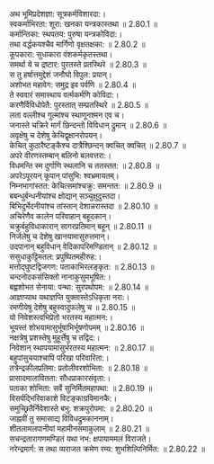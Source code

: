 

  
अथ भूमिप्रदेशज्ञा: सूत्रकर्मविशारदा:।  
स्वकर्माभिरता: शूरा: खनका यन्त्रकास्तथा ॥ 2.80.1 ॥   
कर्मान्तिका: स्थपतय: पुरुषा यन्त्रकोविदा:।  
तथा वर्द्धकयश्चैव मार्गिणो वृक्षतक्षका: ॥ 2.80.2 ॥   
कूपकारा: सुधाकारा वंशकर्मकृतस्तथा।  
समर्था ये च द्रष्टार: पुरतस्ते प्रतस्थिरे ॥ 2.80.3 ॥   
स तु हर्षात्तमुद्देशं जनौघो विपुल: प्रयान्।  
अशोभत महावेग: समुद्र इव पर्वणि ॥ 2.80.4 ॥   
ते स्ववारं समास्थाय वर्त्मकर्मणि कोविदा:।  
करणैर्विविधोपेतै: पुरस्तात् सम्प्रतस्थिरे ॥ 2.80.5 ॥   
लता वल्लीश्च गुल्मांश्च स्थाणूनश्मन एव च।  
जनास्ते चक्रिरे मार्गं छिन्दन्तो विविधान् द्रुमान् ॥ 2.80.6 ॥   
अवृक्षेषु च देशेषु केचिद्वृक्षानरोपयन्।  
केचित् कुठारैष्टङ्कैश्च दात्रैश्छिन्दन् क्वचित् क्वचित् ॥ 2.80.7 ॥   
अपरे वीरणस्तम्बान् बलिनो बलवत्तरा:।  
विधमन्ति स्म दुर्गाणि स्थलानि च ततस्तत: ॥ 2.80.8 ॥   
अपरेऽपूरयन् कूपान् पांसुभि: श्वभ्रमायतम्।  
निम्नभागांस्तत: केचित्समांश्चक्रु: समन्तत: ॥ 2.80.9 ॥   
बबन्धुर्बन्धनीयांश्च क्षोद्यान् सञ्चुक्षुदुस्तदा।  
बिभिदुर्भेदनीयांश्च तांस्तान् देशान्नरास्तदा ॥ 2.80.10 ॥   
अचिरेणैव कालेन परिवाहान् बहूदकान्।  
चक्रुर्बहुविधाकारान् सागरप्रतिमान् बहून् ॥ 2.80.11 ॥   
निर्जलेषु च देशेषु खानयामासुरुत्तमान्।  
उदपानान् बहुविधान् वेदिकापरिमण्डितान् ॥ 2.80.12 ॥   
ससुधाकुट्टिमतल: प्रपुष्पितमहीरुह:।  
मत्तोद्घुष्टद्विजगण: पताकाभिरलङ्कृत: ॥ 2.80.13 ॥   
चन्दनोदकसंसिक्तो नानाकुसुमभूषित:।  
बह्वशोभत सेनाया: पन्था: सुरपथोपम: ॥ 2.80.14 ॥   
आज्ञाप्याथ यथाज्ञप्ति युक्तास्तेऽधिकृता नरा:।  
रमणीयेषु देशेषु बहुस्वादुफलेषु च ॥ 2.80.15 ॥   
यो निवेशस्त्वभिप्रेतो भरतस्य महात्मन:।  
भूयस्तं शोभयामासुर्भूषाभिर्भूषणोपमम् ॥ 2.80.16 ॥   
नक्षत्रेषु प्रशस्तेषु मुहूर्त्तेषु च तद्विद:।  
निवेशान् स्थापयामासुर्भरतस्य महात्मन: ॥ 2.80.17 ॥   
बहुपांसुचयाश्चापि परिखा परिवारिता:।  
तत्रेन्द्रकीलप्रतिमा: प्रतोलीवरशोभिता: ॥ 2.80.18 ॥   
प्रासादमालावितता: सौधप्राकारसंवृता:।  
पताका शोभिता: सर्वे सुनिर्मितमहापथा: ॥ 2.80.19 ॥   
विसर्पद्भिरिवाकाशे विटङ्काग्रविमानकै:।  
समुच्छ्रितैर्निवेशास्ते बभु: शक्रपुरोपमा: ॥ 2.80.20 ॥   
जाह्नवीं तु समासाद्य विविधद्रुमकाननाम्।  
शीतलामलपानीयां महामीनसमाकुलाम् ॥ 2.80.21 ॥   
सचन्द्रतारागणमण्डितं यथा नभ: क्षपायाममलं विराजते।  
नरेन्द्रमार्ग: स तथा व्यराजत क्रमेण रम्य: शुभशिल्पिनिर्मित: ॥ 2.80.22 ॥   
